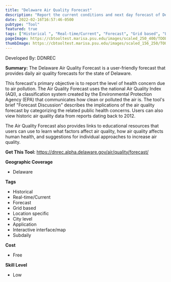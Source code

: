 ```yaml
---
title: "Delaware Air Quality Forecast"
description: "Report the current conditions and next day forecast of Delaware Air Quality."
date: 2022-02-16T16:57:46-0500
pubtype: "Tool"
featured: true
tags: ["Historical ", "Real-time/Current", "Forecast", "Grid based", "Location specific", "City level", "Application", "Interactive interface/map", "Subdaily"]
pageImage: https://cbtooltest.marisa.psu.edu/images/scaled_250_400/TOOLID_74.0_ScreenCapture-1.png
thumbImage: https://cbtooltest.marisa.psu.edu/images/scaled_156_250/TOOLID_74.0_ScreenCapture-1.png
---
```

Developed By: DDNREC

**Summary:** The Delaware Air Quality Forecast is a user-friendly forecast that provides daily air quality forecasts for the state of Delaware.

This forecast's primary objective is to report the level of health concern due to air pollution. The Air Quality Forecast uses the national Air Quality Index (AQI), a classification system created by the Environmental Protection Agency (EPA) that communicates how clean or polluted the air is. The tool's brief "Forecast Discussion" describes the implications of the air quality forecast by categorizing the related public health concerns.  Users can also view historic air quality data from reports dating back to 2012. 

The Air Quality Forecast also provides links to educational resources that users can use to learn what factors affect air quality, how air quality affects human health, and suggestions for individual approaches to increase air quality.

__**Get This Tool:**__ https://dnrec.alpha.delaware.gov/air/quality/forecast/

__**Geographic Coverage**__
- Delaware

__**Tags**__
-  Historical 
-  Real-time/Current
-  Forecast
-  Grid based
-  Location specific
-  City level
-  Application
-  Interactive interface/map
-  Subdaily

__**Cost**__
- Free

__**Skill Level**__
- Low
